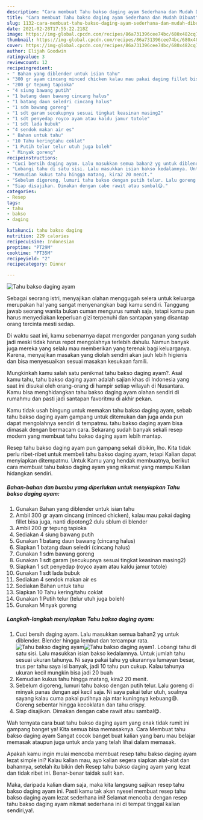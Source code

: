 ```yaml
---
description: "Cara membuat Tahu bakso daging ayam Sederhana dan Mudah Dibuat"
title: "Cara membuat Tahu bakso daging ayam Sederhana dan Mudah Dibuat"
slug: 1132-cara-membuat-tahu-bakso-daging-ayam-sederhana-dan-mudah-dibuat
date: 2021-02-28T17:55:22.218Z
image: https://img-global.cpcdn.com/recipes/86a731396cee74bc/680x482cq70/tahu-bakso-daging-ayam-foto-resep-utama.jpg
thumbnail: https://img-global.cpcdn.com/recipes/86a731396cee74bc/680x482cq70/tahu-bakso-daging-ayam-foto-resep-utama.jpg
cover: https://img-global.cpcdn.com/recipes/86a731396cee74bc/680x482cq70/tahu-bakso-daging-ayam-foto-resep-utama.jpg
author: Elijah Goodwin
ratingvalue: 3
reviewcount: 12
recipeingredient:
- " Bahan yang diblender untuk isian tahu"
- "300 gr ayam cincang minced chicken kalau mau pakai daging fillet bisa juga nanti dipotong2 dulu sblum di blender"
- "200 gr tepung tapioka"
- "4 siung bawang putih"
- "1 batang daun bawang cincang halus"
- "1 batang daun seledri cincang halus"
- "1 sdm bawang goreng"
- "1 sdt garam secukupnya sesuai tingkat keasinan masing2"
- "1 sdt penyedap royco ayam atau kaldu jamur totole"
- "1 sdt lada bubuk"
- "4 sendok makan air es"
- " Bahan untuk tahu"
- "10 Tahu keringtahu coklat"
- "1 Putih telur telur utuh juga boleh"
- " Minyak goreng"
recipeinstructions:
- "Cuci bersih daging ayam. Lalu masukkan semua bahan2 yg untuk diblender. Blender hingga lembut dan tercampur rata."
- "Lobangi tahu di satu sisi. Lalu masukkan isian bakso kedalamnya. Untuk jumlah tahu sesuai ukuran tahunya. Ni saya pakai tahu yg ukurannya lumayan besar, trus per tahu saya isi banyak, jadi 10 tahu pun cukup. Kalau tahunya ukuran kecil mungkin bisa jadi 20 buah"
- "Kemudian kukus tahu hingga matang, kira2 20 menit."
- "Sebelum digoreng, lumuri tahu bakso dengan putih telur. Lalu goreng di minyak panas dengan api kecil saja. Ni saya pakai telur utuh, soalnya sayang kalau cuma pakai putihnya aja ntar kuningnya kebuang😅. Goreng sebentar hingga kecoklatan dan tahu crispy."
- "Siap disajikan. Dimakan dengan cabe rawit atau sambal😋."
categories:
- Resep
tags:
- tahu
- bakso
- daging

katakunci: tahu bakso daging 
nutrition: 229 calories
recipecuisine: Indonesian
preptime: "PT29M"
cooktime: "PT35M"
recipeyield: "2"
recipecategory: Dinner

---
```



![Tahu bakso daging ayam](https://img-global.cpcdn.com/recipes/86a731396cee74bc/680x482cq70/tahu-bakso-daging-ayam-foto-resep-utama.jpg)

Sebagai seorang istri, menyajikan olahan menggugah selera untuk keluarga merupakan hal yang sangat menyenangkan bagi kamu sendiri. Tanggung jawab seorang  wanita bukan cuman mengurus rumah saja, tetapi kamu pun harus menyediakan keperluan gizi terpenuhi dan santapan yang disantap orang tercinta mesti sedap.

Di waktu  saat ini, kamu sebenarnya dapat mengorder panganan yang sudah jadi meski tidak harus repot mengolahnya terlebih dahulu. Namun banyak juga mereka yang selalu mau memberikan yang terenak bagi keluarganya. Karena, menyajikan masakan yang diolah sendiri akan jauh lebih higienis dan bisa menyesuaikan sesuai masakan kesukaan famili. 



Mungkinkah kamu salah satu penikmat tahu bakso daging ayam?. Asal kamu tahu, tahu bakso daging ayam adalah sajian khas di Indonesia yang saat ini disukai oleh orang-orang di hampir setiap wilayah di Nusantara. Kamu bisa menghidangkan tahu bakso daging ayam olahan sendiri di rumahmu dan pasti jadi santapan favoritmu di akhir pekan.

Kamu tidak usah bingung untuk memakan tahu bakso daging ayam, sebab tahu bakso daging ayam gampang untuk ditemukan dan juga anda pun dapat mengolahnya sendiri di tempatmu. tahu bakso daging ayam bisa dimasak dengan bermacam cara. Sekarang sudah banyak sekali resep modern yang membuat tahu bakso daging ayam lebih mantap.

Resep tahu bakso daging ayam pun gampang sekali dibikin, lho. Kita tidak perlu ribet-ribet untuk membeli tahu bakso daging ayam, tetapi Kalian dapat menyiapkan ditempatmu. Untuk Kamu yang hendak membuatnya, berikut cara membuat tahu bakso daging ayam yang nikamat yang mampu Kalian hidangkan sendiri.

<!--inarticleads1-->

##### Bahan-bahan dan bumbu yang diperlukan untuk menyiapkan Tahu bakso daging ayam:

1. Gunakan  Bahan yang diblender untuk isian tahu
1. Ambil 300 gr ayam cincang (minced chicken), kalau mau pakai daging fillet bisa juga, nanti dipotong2 dulu sblum di blender
1. Ambil 200 gr tepung tapioka
1. Sediakan 4 siung bawang putih
1. Gunakan 1 batang daun bawang (cincang halus)
1. Siapkan 1 batang daun seledri (cincang halus)
1. Gunakan 1 sdm bawang goreng
1. Gunakan 1 sdt garam (secukupnya sesuai tingkat keasinan masing2)
1. Siapkan 1 sdt penyedap (royco ayam atau kaldu jamur totole)
1. Gunakan 1 sdt lada bubuk
1. Sediakan 4 sendok makan air es
1. Sediakan  Bahan untuk tahu
1. Siapkan 10 Tahu kering/tahu coklat
1. Gunakan 1 Putih telur (telur utuh juga boleh)
1. Gunakan  Minyak goreng




<!--inarticleads2-->

##### Langkah-langkah menyiapkan Tahu bakso daging ayam:

1. Cuci bersih daging ayam. Lalu masukkan semua bahan2 yg untuk diblender. Blender hingga lembut dan tercampur rata.
<img src="https://img-global.cpcdn.com/steps/02bb445932f83d2e/160x128cq70/tahu-bakso-daging-ayam-langkah-memasak-1-foto.jpg" alt="Tahu bakso daging ayam"><img src="https://img-global.cpcdn.com/steps/c91748aa8f1e3ba2/160x128cq70/tahu-bakso-daging-ayam-langkah-memasak-1-foto.jpg" alt="Tahu bakso daging ayam">1. Lobangi tahu di satu sisi. Lalu masukkan isian bakso kedalamnya. Untuk jumlah tahu sesuai ukuran tahunya. Ni saya pakai tahu yg ukurannya lumayan besar, trus per tahu saya isi banyak, jadi 10 tahu pun cukup. Kalau tahunya ukuran kecil mungkin bisa jadi 20 buah
1. Kemudian kukus tahu hingga matang, kira2 20 menit.
1. Sebelum digoreng, lumuri tahu bakso dengan putih telur. Lalu goreng di minyak panas dengan api kecil saja. Ni saya pakai telur utuh, soalnya sayang kalau cuma pakai putihnya aja ntar kuningnya kebuang😅. Goreng sebentar hingga kecoklatan dan tahu crispy.
1. Siap disajikan. Dimakan dengan cabe rawit atau sambal😋.




Wah ternyata cara buat tahu bakso daging ayam yang enak tidak rumit ini gampang banget ya! Kita semua bisa memasaknya. Cara Membuat tahu bakso daging ayam Sangat cocok banget buat kalian yang baru mau belajar memasak ataupun juga untuk anda yang telah lihai dalam memasak.

Apakah kamu ingin mulai mencoba membuat resep tahu bakso daging ayam lezat simple ini? Kalau kalian mau, ayo kalian segera siapkan alat-alat dan bahannya, setelah itu bikin deh Resep tahu bakso daging ayam yang lezat dan tidak ribet ini. Benar-benar taidak sulit kan. 

Maka, daripada kalian diam saja, maka kita langsung sajikan resep tahu bakso daging ayam ini. Pasti kamu tak akan nyesel membuat resep tahu bakso daging ayam lezat sederhana ini! Selamat mencoba dengan resep tahu bakso daging ayam nikmat sederhana ini di tempat tinggal kalian sendiri,ya!.

